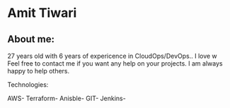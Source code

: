 # Amit Tiwari


## About me:

27 years old with 6 years of expericence in CloudOps/DevOps.. I love w Feel free to contact me if you want any help on your projects. I am always happy to help others.

Technologies:

AWS-
Terraform-
Anisble-
GIT-
Jenkins-
